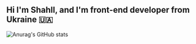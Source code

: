 ## Hi I'm Shahll, and I'm front-end developer from Ukraine 🇺🇦
![Anurag's GitHub stats](https://github-readme-stats.vercel.app/api?username=Shahll&show_icons=true&theme=radical)

